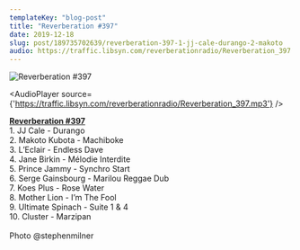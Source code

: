 ```yaml
---
templateKey: "blog-post"
title: "Reverberation #397"
date: 2019-12-18
slug: post/189735702639/reverberation-397-1-jj-cale-durango-2-makoto
audio: https://traffic.libsyn.com/reverberationradio/Reverberation_397.mp3
---
```


![Reverberation #397](https://66.media.tumblr.com/926338cc32b5537a6c4fbbb1685d8aff/72f56a0d4abe73ad-e3/s512x512u_c1/92373cb256e548bd38f9caf72ec8d727df2765dd.jpg)

<AudioPlayer source={'https://traffic.libsyn.com/reverberationradio/Reverberation_397.mp3'} />

<p><b><a href="https://traffic.libsyn.com/reverberationradio/Reverberation_397.mp3">Reverberation #397</a><br /></b>1. JJ Cale - Durango&nbsp;<br />2. Makoto Kubota - Machiboke<br />3. L&rsquo;Eclair - Endless Dave<br />4. Jane Birkin - M&eacute;lodie Interdite&nbsp;<br />5. Prince Jammy - Synchro Start&nbsp;<br />6. Serge Gainsbourg - Marilou Reggae Dub<br />7. Koes Plus - Rose Water&nbsp;<br />8. Mother Lion - I&rsquo;m The Fool<br />9. Ultimate Spinach - Suite 1 &amp; 4<br />10. Cluster - Marzipan&nbsp;<br /><br />Photo @stephenmilner</p>
